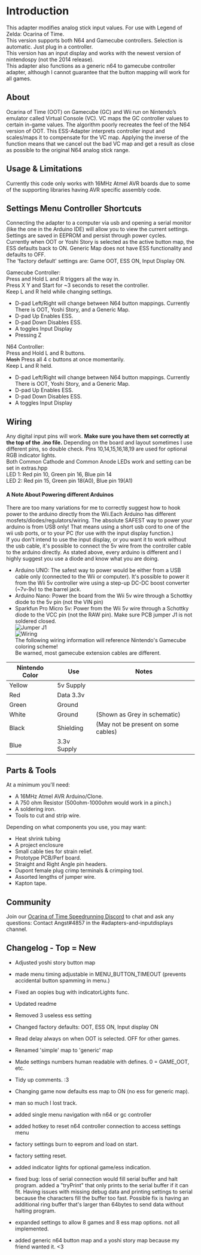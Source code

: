 ﻿# Introduction
This adapter modifies analog stick input values. For use with Legend of Zelda: Ocarina of Time.  
This version supports both N64 and Gamecube controllers. Selection is automatic. Just plug in a controller.  
This version has an input display and works with the newest version of nintendospy (not the 2014 release).  
This adapter also functions as a generic n64 to gamecube controller adapter, although I cannot guarantee that the button mapping will work for all games.  

## About
Ocarina of Time (OOT) on Gamecube (GC) and Wii run on Nintendo’s emulator called Virtual Console (VC). VC maps the GC controller values to certain in-game values. The algorithm poorly recreates the feel of the N64 version of OOT. This ESS-Adapter interprets controller input and scales/maps it to compensate for the VC map. Applying the inverse of the function means that we cancel out the bad VC map and get a result as close as possible to the original N64 analog stick range.  

## Usage & Limitations
Currently this code only works with 16MHz Atmel AVR boards due to some of the supporting libraries having AVR specific assembly code.

## Settings Menu Controller Shortcuts
Connecting the adapter to a computer via usb and opening a serial monitor (like the one in the Arduino IDE) will allow you to view the current settings.  
Settings are saved in EEPROM and persist through power cycles.  
Currently when OOT or Yoshi Story  is selected as the active button map, the ESS defaults back to ON. Generic Map does not have ESS functionality and defaults to OFF.  
The 'factory default' settings are: Game OOT, ESS ON, Input Display ON.

Gamecube Controller:  
Press and Hold L and R triggers all the way in.  
Press X Y and Start for ~3 seconds to reset the controller.  
Keep L and R held while changing settings.  
- D-pad Left/Right will change between N64 button mappings. Currently There is OOT, Yoshi Story, and a Generic Map.   
- D-pad Up Enables ESS.  
- D-pad Down Disables ESS.  
- A toggles Input Display
- Pressing Z 

N64 Controller:  
Press and Hold L and R buttons.  
~~Mash~~ Press all 4 c buttons at once momentarily.  
Keep L and R held.  
- D-pad Left/Right will change between N64 button mappings. Currently There is OOT, Yoshi Story, and a Generic Map.  
- D-pad Up Enables ESS.  
- D-pad Down Disables ESS.  
- A toggles Input Display

## Wiring
Any digital input pins will work. **Make sure you have them set correctly at the top of the .ino file.** Depending on the board and layout sometimes I use different pins, so double check. Pins 10,14,15,16,18,19 are used for optional RGB indicator lights.  
Both Common Cathode and Common Anode LEDs work and setting can be set in extras.hpp  
LED 1: Red pin 10, Green pin 16, Blue pin 14  
LED 2: Red pin 15, Green pin 18(A0), Blue pin 19(A1)  

#### A Note About Powering different Arduinos
There are too many variations for me to correctly suggest how to hook power to the arduino directly from the Wii.Each Arduino has different mosfets/diodes/regulators/wiring. The absolute SAFEST way to power your arduino is from USB only! That means using a short usb cord to one of the wii usb ports, or to your PC (for use with the input display function.)  
If you don't intend to use the input display, or you want it to work without the usb cable, it's possible to connect the 5v wire from the controller cable to the arduino directly. As stated above, every arduino is different and I highly suggest you use a diode and know what you are doing.  
- Arduino UNO: The safest way to power would be either from a USB cable only (connected to the Wii or computer). It's possible to power it from the Wii 5v controller wire using a step-up DC-DC boost converter (~7v-9v) to the barrel jack.  
- Arduino Nano: Power the board from the Wii 5v wire through a Schottky diode to the 5v pin (not the VIN pin)  
- Sparkfun Pro Micro 5v: Power from the Wii 5v wire through a Schottky diode to the VCC pin (not the RAW pin). Make sure PCB jumper J1 is not soldered closed.  
![Jumper J1](https://raw.githubusercontent.com/Skuzee/ESS-Adapter/master/JumperJ1.jpg "Jumper J1")  
![Wiring](https://raw.githubusercontent.com/Skuzee/ESS-Adapter/master/GC-Schematic.png "Basic Pro Micro Schematic")  
The following wiring information will reference Nintendo's Gamecube coloring scheme!  
Be warned, most gamecube extension cables are different.  

|Nintendo Color | Use | Notes
|--- | --- | ---|
|Yellow | 5v Supply | |
|Red | Data 3.3v | |
|Green | Ground | |
|White | Ground | (Shown as Grey in schematic) |
|Black | Shielding | (May not be present on some cables) |
|Blue | 3.3v Supply | |

## Parts & Tools
 At a minimum you'll need:
- A 16MHz Atmel AVR Arduino/Clone.
- A 750 ohm Resistor (500ohm-1000ohm would work in a pinch.)
- A soldering iron.
- Tools to cut and strip wire.

Depending on what components you use, you may want:
- Heat shrink tubing
- A project enclosure
- Small cable ties for strain relief.
- Prototype PCB/Perf board.
- Straight and Right Angle pin headers.
- Dupont female plug crimp terminals & crimping tool.
- Assorted lengths of jumper wire.
- Kapton tape.

## Community
Join our [Ocarina of Time Speedrunning Discord](https://discord.gg/EYU785K) to chat and ask any questions: Contact Angst#4857 in the #adapters-and-inputdisplays channel.

## Changelog - Top = New

- Adjusted yoshi story button map
- made menu timing adjustable in MENU_BUTTON_TIMEOUT (prevents accidental button spamming in menu.)
- Fixed an oopies bug with indicatorLights func.

- Updated readme
- Removed 3 useless ess setting
- Changed factory defaults: OOT, ESS ON, Input display ON
- Read delay always on when OOT is selected. OFF for other games.
- Renamed 'simple' map to 'generic' map
- Made settings numbers human readable with defines. 0 = GAME_OOT, etc.
- Tidy up comments. :3
- Changing game now defaults ess map to ON (no ess for generic map).

- man so much I lost track.

- added single menu navigation with n64 or gc controller
- added hotkey to reset n64 controller connection to access settings menu
- factory settings burn to eeprom and load on start.
- factory setting reset.
- added indicator lights for optional game/ess indication.
- fixed bug: loss of serial connection would fill serial buffer and halt program. added a "tryPrint" that only prints to the serial buffer if it can fit. Having issues with missing debug data and printing settings to serial because the characters fill the buffer too fast. Possible fix is having an additional ring buffer that's larger than 64bytes to send data without halting program.
- expanded settings to allow 8 games and 8 ess map options. not all implemented.
- added generic n64 button map and a yoshi story map because my friend wanted it. <3